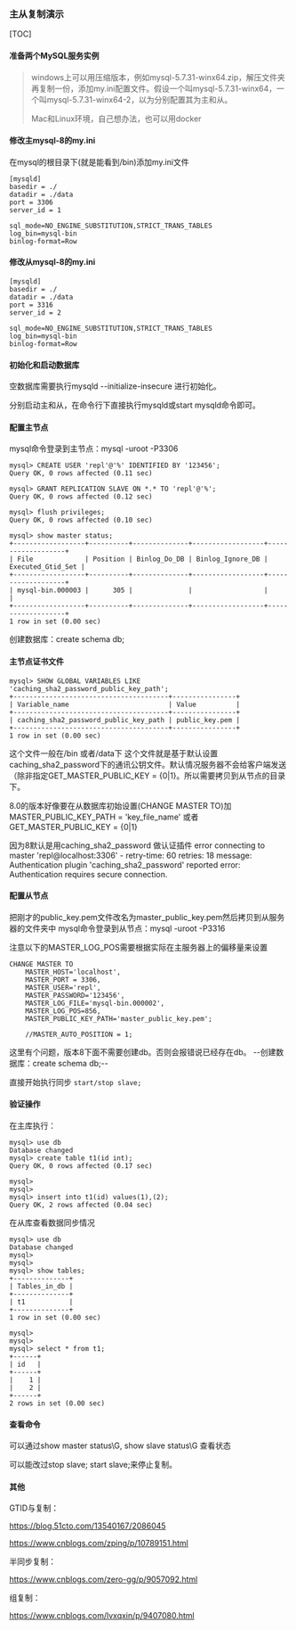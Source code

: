 ### 主从复制演示

[TOC]

#### 准备两个MySQL服务实例

> windows上可以用压缩版本，例如mysql-5.7.31-winx64.zip，解压文件夹再复制一份，添加my.ini配置文件。假设一个叫mysql-5.7.31-winx64，一个叫mysql-5.7.31-winx64-2，以为分别配置其为主和从。
>
> Mac和Linux环境，自己想办法，也可以用docker

#### 修改主mysql-8的my.ini

在mysql的根目录下(就是能看到/bin)添加my.ini文件
```
[mysqld]
basedir = ./
datadir = ./data
port = 3306
server_id = 1

sql_mode=NO_ENGINE_SUBSTITUTION,STRICT_TRANS_TABLES 
log_bin=mysql-bin
binlog-format=Row
```



#### 修改从mysql-8的my.ini

```
[mysqld]
basedir = ./
datadir = ./data
port = 3316
server_id = 2

sql_mode=NO_ENGINE_SUBSTITUTION,STRICT_TRANS_TABLES 
log_bin=mysql-bin
binlog-format=Row
```



#### 初始化和启动数据库

空数据库需要执行mysqld --initialize-insecure 进行初始化。

分别启动主和从，在命令行下直接执行mysqld或start mysqld命令即可。



#### 配置主节点

mysql命令登录到主节点：mysql -uroot -P3306

```
mysql> CREATE USER 'repl'@'%' IDENTIFIED BY '123456';
Query OK, 0 rows affected (0.11 sec)

mysql> GRANT REPLICATION SLAVE ON *.* TO 'repl'@'%';
Query OK, 0 rows affected (0.12 sec)

mysql> flush privileges;
Query OK, 0 rows affected (0.10 sec)

mysql> show master status;
+------------------+----------+--------------+------------------+-------------------+
| File             | Position | Binlog_Do_DB | Binlog_Ignore_DB | Executed_Gtid_Set |
+------------------+----------+--------------+------------------+-------------------+
| mysql-bin.000003 |      305 |              |                  |                   |
+------------------+----------+--------------+------------------+-------------------+
1 row in set (0.00 sec)
```

创建数据库：create schema db;

#### 主节点证书文件
```
mysql> SHOW GLOBAL VARIABLES LIKE 'caching_sha2_password_public_key_path';
+---------------------------------------+----------------+
| Variable_name                         | Value          |
+---------------------------------------+----------------+
| caching_sha2_password_public_key_path | public_key.pem |
+---------------------------------------+----------------+
1 row in set (0.00 sec)
```
这个文件一般在/bin 或者/data下
这个文件就是基于默认设置caching_sha2_password下的通讯公钥文件。默认情况服务器不会给客户端发送（除非指定GET_MASTER_PUBLIC_KEY = {0|1}。所以需要拷贝到从节点的目录下。

8.0的版本好像要在从数据库初始设置(CHANGE MASTER TO)加
MASTER_PUBLIC_KEY_PATH = 'key_file_name' 
或者 
GET_MASTER_PUBLIC_KEY = {0|1}

因为8默认是用caching_sha2_password 做认证插件
 error connecting to master 'repl@localhost:3306' - retry-time: 60 retries: 18 message: Authentication plugin 'caching_sha2_password' reported error: Authentication requires secure connection.


#### 配置从节点

把刚才的public_key.pem文件改名为master_public_key.pem然后拷贝到从服务器的文件夹中
mysql命令登录到从节点：mysql -uroot -P3316

注意以下的MASTER_LOG_POS需要根据实际在主服务器上的偏移量来设置

```
CHANGE MASTER TO
    MASTER_HOST='localhost',  
    MASTER_PORT = 3306,
    MASTER_USER='repl',      
    MASTER_PASSWORD='123456',   
    MASTER_LOG_FILE='mysql-bin.000002',
    MASTER_LOG_POS=856,
    MASTER_PUBLIC_KEY_PATH='master_public_key.pem';
    
    //MASTER_AUTO_POSITION = 1;
```

这里有个问题，版本8下面不需要创建db。否则会报错说已经存在db。
--创建数据库：create schema db;--

直接开始执行同步
`start/stop slave;`




#### 验证操作

在主库执行：

```
mysql> use db
Database changed
mysql> create table t1(id int);
Query OK, 0 rows affected (0.17 sec)

mysql>
mysql>
mysql> insert into t1(id) values(1),(2);
Query OK, 2 rows affected (0.04 sec)
```



在从库查看数据同步情况

```
mysql> use db
Database changed
mysql>
mysql>
mysql> show tables;
+--------------+
| Tables_in_db |
+--------------+
| t1           |
+--------------+
1 row in set (0.00 sec)

mysql>
mysql>
mysql> select * from t1;
+------+
| id   |
+------+
|    1 |
|    2 |
+------+
2 rows in set (0.00 sec)
```



#### 查看命令

可以通过show master status\G, show slave status\G 查看状态

可以能改过stop slave; start slave;来停止复制。



#### 其他

GTID与复制：

https://blog.51cto.com/13540167/2086045

https://www.cnblogs.com/zping/p/10789151.html

半同步复制：

https://www.cnblogs.com/zero-gg/p/9057092.html

组复制：

https://www.cnblogs.com/lvxqxin/p/9407080.html